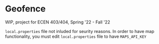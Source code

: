 # Geofence
WIP, project for ECEN 403/404, Spring '22 - Fall '22

`local.properties` file not inluded for seurity reasons. In order to have map functionality, you must edit `local.properties` file to have `MAPS_API_KEY`

